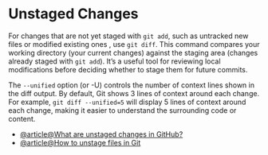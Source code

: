 # Unstaged Changes

For changes that are not yet staged with `git add`, such as untracked new files or modified existing ones , use `git diff`. This command compares your working directory (your current changes) against the staging area (changes already staged with `git add`). It’s a useful tool for reviewing local modifications before deciding whether to stage them for future commits.

The `--unified` option (or -U) controls the number of context lines shown in the diff output. By default, Git shows 3 lines of context around each change. For example, `git diff --unified=5` will display 5 lines of context around each change, making it easier to understand the surrounding code or content.

- [@article@What are unstaged changes in GitHub?](https://stackoverflow.com/questions/10954329/whats-the-unstaged-changes-in-github)
- [@article@How to unstage files in Git](https://www.git-tower.com/learn/git/faq/git-unstage)
